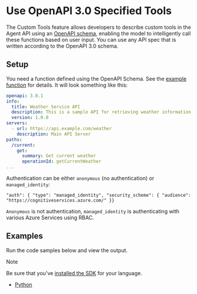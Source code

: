 # Use OpenAPI 3.0 Specified Tools 

The Custom Tools feature allows developers to describe custom tools in the Agent API using an [OpenAPI schema](https://www.openapis.org/), enabling the model to intelligently call these functions based on user input. You can use any API spec that is written according to the OpenAPI 3.0 schema.   

## Setup 

You need a function defined using the OpenAPI Schema. See the [example function](./function-example.json) for details. It will look something like this:  

```yml
openapi: 3.0.1  
info:  
  title: Weather Service API  
  description: This is a sample API for retrieving weather information.  
  version: 1.0.0  
servers:  
  - url: https://api.example.com/weather  
    description: Main API Server  
paths:  
  /current:  
    get:  
      summary: Get current weather  
      operationId: getCurrentWeather 
... 
```


Authentication can be either `anonymous` (no authentication) or `managed_identity`: 

`"auth": { "type": "managed_identity", "security_scheme": { "audience": "https://cognitiveservices.azure.com/" }}` 

`Anonymous` is not authentication, `managed_identity` is authenticating with various Azure Services using RBAC.  

## Examples

Run the code samples below and view the output. 

>[!NOTE]
> Be sure that you've [installed the SDK](../../quickstart.md#install-the-sdk-package) for your language.

* [Python](./python-sample.py)
 
